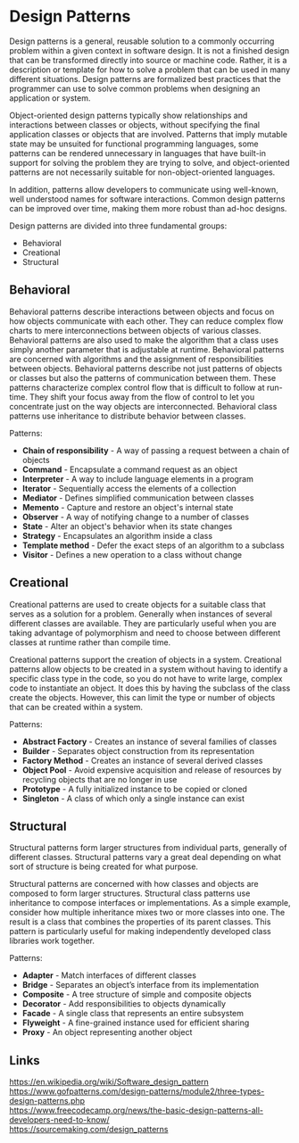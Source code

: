 # Design Patterns
Design patterns is a general, reusable solution to a commonly occurring problem within a given context in software design. It is not a finished design that can be transformed directly into source or machine code. Rather, it is a description or template for how to solve a problem that can be used in many different situations. Design patterns are formalized best practices that the programmer can use to solve common problems when designing an application or system.

Object-oriented design patterns typically show relationships and interactions between classes or objects, without specifying the final application classes or objects that are involved. Patterns that imply mutable state may be unsuited for functional programming languages, some patterns can be rendered unnecessary in languages that have built-in support for solving the problem they are trying to solve, and object-oriented patterns are not necessarily suitable for non-object-oriented languages.

In addition, patterns allow developers to communicate using well-known, well understood names for software interactions. Common design patterns can be improved over time, making them more robust than ad-hoc designs.

Design patterns are divided into three fundamental groups:
- Behavioral
- Creational
- Structural

## Behavioral 
Behavioral patterns describe interactions between objects and focus on how objects communicate with each other. They can reduce complex flow charts to mere interconnections between objects of various classes. Behavioral patterns are also used to make the algorithm that a class uses simply another parameter that is adjustable at runtime.
Behavioral patterns are concerned with algorithms and the assignment of responsibilities between objects. Behavioral patterns describe not just patterns of objects or classes but also the patterns of communication between them. These patterns characterize complex control flow that is difficult to follow at run-time. They shift your focus away from the flow of control to let you concentrate just on the way objects are interconnected. Behavioral class patterns use inheritance to distribute behavior between classes.

Patterns: 
- **Chain of responsibility** - A way of passing a request between a chain of objects
- **Command** - Encapsulate a command request as an object
- **Interpreter** - A way to include language elements in a program
- **Iterator** - Sequentially access the elements of a collection
- **Mediator** - Defines simplified communication between classes
- **Memento** - Capture and restore an object's internal state
- **Observer** - A way of notifying change to a number of classes
- **State** - Alter an object's behavior when its state changes
- **Strategy** - Encapsulates an algorithm inside a class
- **Template method** - Defer the exact steps of an algorithm to a subclass
- **Visitor** - Defines a new operation to a class without change

## Creational
Creational patterns are used to create objects for a suitable class that serves as a solution for a problem. Generally when instances of several different classes are available. They are particularly useful when you are taking advantage of polymorphism and need to choose between different classes at runtime rather than compile time.

Creational patterns support the creation of objects in a system. Creational patterns allow objects to be created in a system without having to identify a specific class type in the code, so you do not have to write large, complex code to instantiate an object. It does this by having the subclass of the class create the objects. However, this can limit the type or number of objects that can be created within a system.

Patterns: 
- **Abstract Factory** - Creates an instance of several families of classes
- **Builder** - Separates object construction from its representation
- **Factory Method** - Creates an instance of several derived classes
- **Object Pool** - Avoid expensive acquisition and release of resources by recycling objects that are no longer in use
- **Prototype** - A fully initialized instance to be copied or cloned
- **Singleton** - A class of which only a single instance can exist

## Structural
Structural patterns form larger structures from individual parts, generally of different classes. Structural patterns vary a great deal depending on what sort of structure is being created for what purpose.

Structural patterns are concerned with how classes and objects are composed to form larger structures. Structural class patterns use inheritance to compose interfaces or implementations. As a simple example, consider how multiple inheritance mixes two or more classes into one. The result is a class that combines the properties of its parent classes. This pattern is particularly useful for making independently developed class libraries work together.

Patterns: 
- **Adapter** - Match interfaces of different classes
- **Bridge** - Separates an object’s interface from its implementation
- **Composite** - A tree structure of simple and composite objects
- **Decorator** - Add responsibilities to objects dynamically
- **Facade** - A single class that represents an entire subsystem
- **Flyweight** - A fine-grained instance used for efficient sharing
- **Proxy** - An object representing another object

## Links
https://en.wikipedia.org/wiki/Software_design_pattern  
https://www.gofpatterns.com/design-patterns/module2/three-types-design-patterns.php  
https://www.freecodecamp.org/news/the-basic-design-patterns-all-developers-need-to-know/  
https://sourcemaking.com/design_patterns  
